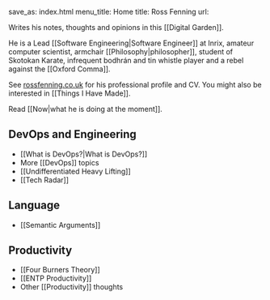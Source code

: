 save_as: index.html
menu_title: Home
title: Ross Fenning
url:

Writes his notes, thoughts and opinions in this [[Digital Garden]].

He is a Lead [[Software Engineering|Software Engineer]] at Inrix, amateur computer scientist, armchair [[Philosophy|philosopher]], student of Skotokan Karate, infrequent bodhrán and tin whistle player and a rebel against the [[Oxford Comma]].

See [rossfenning.co.uk](https://rossfenning.co.uk) for his professional profile and CV. You might also be interested in [[Things I Have Made]].

Read [[Now|what he is doing at the moment]].

## DevOps and Engineering

- [[What is DevOps?|What is DevOps?]]
- More [[DevOps]] topics
- [[Undifferentiated Heavy Lifting]]
- [[Tech Radar]]

## Language

- [[Semantic Arguments]]

## Productivity

- [[Four Burners Theory]]
- [[ENTP Productivity]]
- Other [[Productivity]] thoughts
